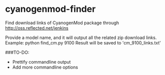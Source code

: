 cyanogenmod-finder
==================

Find download links of CyanogenMod package through http://oss.reflected.net/jenkins  
  
  
Provide a model name, and it will output all the related zip download links.
Example: python find_cm.py 9100
Result will be saved to 'cm_9100_links.txt'


###TO-DO:
* Prettify commandline output
* Add more commandline options